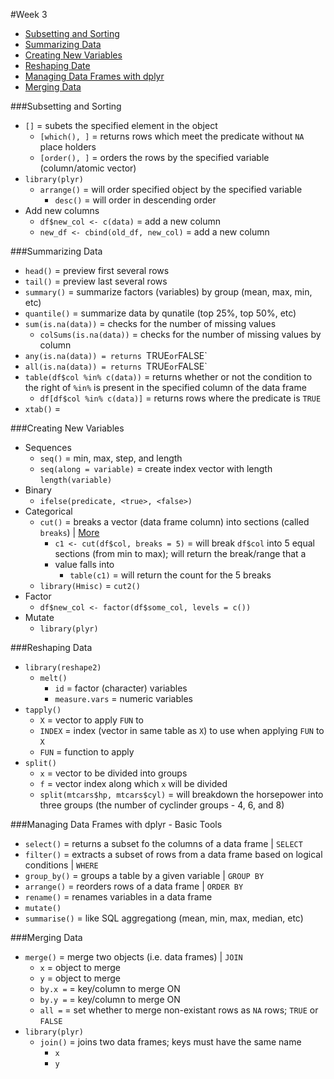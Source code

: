 #Week 3

* [Subsetting and Sorting](https://github.com/SeaSmith1018/DSSnotes/blob/master/Getting-and-Cleaning-Data/Week3.MD#subsetting-and-sorting)
* [Summarizing Data](https://github.com/SeaSmith1018/DSSnotes/blob/master/Getting-and-Cleaning-Data/Week3.MD#summarizing-data)
* [Creating New Variables](https://github.com/SeaSmith1018/DSSnotes/blob/master/Getting-and-Cleaning-Data/Week3.MD#creating-new-variables)
* [Reshaping Date](https://github.com/SeaSmith1018/DSSnotes/blob/master/Getting-and-Cleaning-Data/Week3.MD#reshaping-data)
* [Managing Data Frames with dplyr](https://github.com/SeaSmith1018/DSSnotes/blob/master/Getting-and-Cleaning-Data/Week3.MD#managing-data-frames-with-dplyr---basic-tools)
* [Merging Data](https://github.com/SeaSmith1018/DSSnotes/blob/master/Getting-and-Cleaning-Data/Week3.MD#merging-data)

###Subsetting and Sorting
* `[]` = subets the specified element in the object
  * `[which(), ]` = returns rows which meet the predicate without `NA` place holders
  * `[order(), ]` = orders the rows by the specified variable (column/atomic vector)
* `library(plyr)`
  * `arrange()` = will order specified object by the specified variable
    * `desc()` = will order in descending order
* Add new columns
  * `df$new_col <- c(data)` = add a new column
  * `new_df <- cbind(old_df, new_col)` = add a new column

###Summarizing Data
* `head()` = preview first several rows
* `tail()` = preview last several rows
* `summary()` = summarize factors (variables) by group (mean, max, min, etc)
* `quantile()` = summarize data by qunatile (top 25%, top 50%, etc)
* `sum(is.na(data))` = checks for the number of missing values
  * `colSums(is.na(data))` = checks for the number of missing values by column
* `any(is.na(data)) = returns `TRUE` or `FALSE`
* `all(is.na(data)) = returns `TRUE` or `FALSE`
* `table(df$col %in% c(data))` = returns whether or not the condition to the right of `%in%` is present in the specified column of the data frame
  * `df[df$col %in% c(data)]` = returns rows where the predicate is `TRUE`
* `xtab()` =

###Creating New Variables
* Sequences
  * `seq()` = min, max, step, and length
  * `seq(along = variable)` = create index vector with length `length(variable)`
* Binary
  * `ifelse(predicate, <true>, <false>)`
* Categorical
  * `cut()` = breaks a vector (data frame column) into sections (called `breaks`) | [More](http://www.r-bloggers.com/r-function-of-the-day-cut/)
    * `c1 <- cut(df$col, breaks = 5)` = will break `df$col` into 5 equal sections (from min to max); will return the break/range that a
    * value falls into
      * `table(c1)` = will return the count for the 5 breaks
  * `library(Hmisc)` = `cut2()`
* Factor
  * `df$new_col <- factor(df$some_col, levels = c())`
* Mutate
  * `library(plyr)`

###Reshaping Data
* `library(reshape2)`
  * `melt()`
    * `id` = factor (character) variables
    * `measure.vars` = numeric variables
* `tapply()`
  * `X` = vector to apply `FUN` to
  * `INDEX` = index (vector in same table as `X`) to use when applying `FUN` to `X`
  * `FUN` = function to apply
* `split()`
  * `x` = vector to be divided into groups
  * `f` = vector index along which `x` will be divided
  * `split(mtcars$hp, mtcars$cyl)` = will breakdown the horsepower into three groups (the number of cyclinder groups - 4, 6, and 8)

###Managing Data Frames with dplyr - Basic Tools
* `select()` = returns a subset fo the columns of a data frame | `SELECT`
* `filter()` = extracts a subset of rows from a data frame based on logical conditions  | `WHERE`
* `group_by()` = groups a table by a given variable | `GROUP BY`
* `arrange()` = reorders rows of a data frame | `ORDER BY`
* `rename()` = renames variables in a data frame
* `mutate()`
* `summarise()` = like SQL aggregationg (mean, min, max, median, etc)

###Merging Data
* `merge()` = merge two objects (i.e. data frames) | `JOIN`
  * `x` = object to merge
  * `y` = object to merge
  * `by.x =` = key/column to merge ON
  * `by.y =` = key/column to merge ON
  * `all =` = set whether to merge non-existant rows as `NA` rows; `TRUE` or `FALSE`
* `library(plyr)`
  * `join()` = joins two data frames; keys must have the same name
    * `x`
    * `y`
